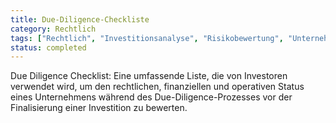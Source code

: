 ```yaml
---
title: Due-Diligence-Checkliste
category: Rechtlich
tags: ["Rechtlich", "Investitionsanalyse", "Risikobewertung", "Unternehmensbewertung"]
status: completed
---
```

Due Diligence Checklist: Eine umfassende Liste, die von Investoren verwendet wird, um den rechtlichen, finanziellen und operativen Status eines Unternehmens während des Due-Diligence-Prozesses vor der Finalisierung einer Investition zu bewerten.